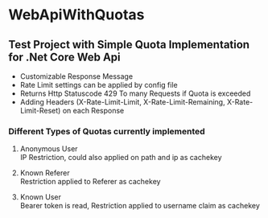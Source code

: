 # WebApiWithQuotas

## Test Project with Simple Quota Implementation for .Net Core Web Api

- Customizable Response Message
- Rate Limit settings can be applied by config file
- Returns Http Statuscode 429 To many Requests if Quota is exceeded
- Adding Headers (X-Rate-Limit-Limit, X-Rate-Limit-Remaining, X-Rate-Limit-Reset) on each Response

### Different Types of Quotas currently implemented

1. Anonymous User  
IP Restriction, could also applied on path and ip as cachekey
  
2. Known Referer  
Restriction applied to Referer as cachekey
  
3. Known User  
Bearer token is read, Restriction applied to username claim as cachekey
